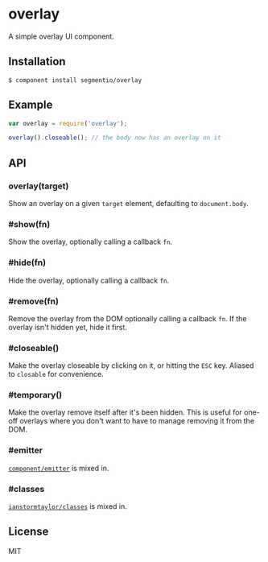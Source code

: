 
# overlay

  A simple overlay UI component.

## Installation

    $ component install segmentio/overlay

## Example

```js
var overlay = require('overlay');

overlay().closeable(); // the body now has an overlay on it
```

## API

### overlay(target)
  Show an overlay on a given `target` element, defaulting to `document.body`.

### #show(fn)
  Show the overlay, optionally calling a callback `fn`.

### #hide(fn)
  Hide the overlay, optionally calling a callback `fn`.

### #remove(fn)
  Remove the overlay from the DOM optionally calling a callback `fn`. If the overlay isn't hidden yet, hide it first.

### #closeable()
  Make the overlay closeable by clicking on it, or hitting the `ESC` key. Aliased to `closable` for convenience.

### #temporary()
  Make the overlay remove itself after it's been hidden. This is useful for one-off overlays where you don't want to have to manage removing it from the DOM.

### #emitter
  [`component/emitter`](https://github.com/component/emitter) is mixed in.

### #classes
  [`ianstormtaylor/classes`](https://github.com/ianstormtaylor/classes) is mixed in.
  

## License

  MIT
